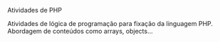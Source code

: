 Atividades de PHP

Atividades de lógica de programação para fixação da linguagem PHP.
Abordagem de conteúdos como arrays, objects...

